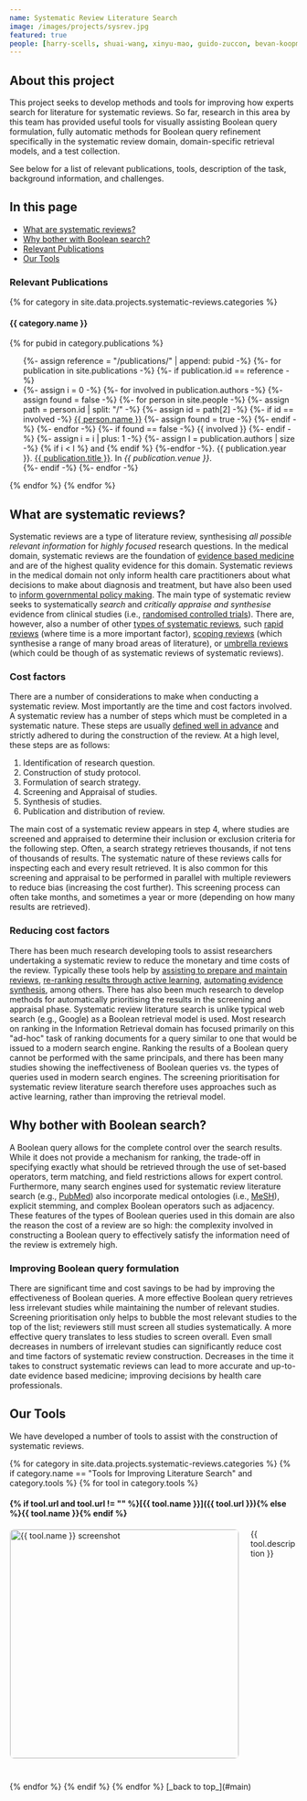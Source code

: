 ```yaml
---
name: Systematic Review Literature Search
image: /images/projects/sysrev.jpg
featured: true
people: [harry-scells, shuai-wang, xinyu-mao, guido-zuccon, bevan-koopman]
---
```


## About this project

This project seeks to develop methods and tools for improving how experts search for literature for systematic reviews. So far, research in this area by this team has provided useful tools for visually assisting Boolean query formulation, fully automatic methods for Boolean query refinement specifically in the systematic review domain, domain-specific retrieval models, and a test collection.

See below for a list of relevant publications, tools, description of the task, background information, and challenges.

## In this page
- [What are systematic reviews?](#what-are-systematic-reviews)
- [Why bother with Boolean search?](#why-bother-with-boolean-search)
- [Relevant Publications](#relevant-publications)
- [Our Tools](#our-tools)

### Relevant Publications 

{% for category in site.data.projects.systematic-reviews.categories %}

#### {{ category.name }}

{% for pubid in category.publications %}
<ul>
    {%- assign reference =  "/publications/" | append: pubid -%}
    {%- for publication in site.publications -%}
        {%- if publication.id == reference -%}
            <li>
            {%- assign i = 0 -%}
            {%- for involved in publication.authors -%}
                {%- assign found = false -%}
                {%- for person in site.people -%}
                    {%- assign path = person.id | split: "/" -%}
                    {%- assign id = path[2] -%}
                    {%- if id == involved -%}
                        <a href="{{ person.id }}">{{ person.name }}</a>
                        {%- assign found = true -%}
                    {%- endif -%}
                {%- endfor -%}
                {%- if found == false -%}
                    {{ involved }}
                {%- endif -%}
                {%- assign i = i | plus: 1 -%}
                {%- assign l = publication.authors | size -%}
                {% if i < l %} and {% endif %}
            {%-endfor -%}.
           {{ publication.year }}.
           <a href="{{ publication.id }}">{{ publication.title }}</a>.
           In <em>{{ publication.venue }}</em>.
           </li>
        {%- endif -%}
    {%- endfor -%}
</ul>
{% endfor %}
{% endfor %}



## What are systematic reviews?

Systematic reviews are a type of literature review, synthesising _all possible relevant information_ for _highly focused_ research questions. In the medical domain, systematic reviews are the foundation of [evidence based medicine](https://en.wikipedia.org/wiki/Evidence-based_medicine) and are of the highest quality evidence for this domain. Systematic reviews in the medical domain not only inform health care practitioners about what decisions to make about diagnosis and treatment, but have also been used to [inform governmental policy making](https://www.ncbi.nlm.nih.gov/pmc/articles/PMC2807200/). The main type of systematic review seeks to systematically _search_ and _critically appraise and synthesise_ evidence from clinical studies (i.e., [randomised controlled trials](https://www.ncbi.nlm.nih.gov/pmc/articles/PMC3196997/)). There are, however, also a number of other [types of systematic reviews](https://guides.mclibrary.duke.edu/sysreview/types), such [rapid reviews](https://guides.library.vcu.edu/rapidreview) (where time is a more important factor), [scoping reviews](https://www.ncbi.nlm.nih.gov/pmc/articles/PMC2954944/) (which synthesise a range of many broad areas of literature), or [umbrella reviews](https://www.ncbi.nlm.nih.gov/pubmed/26360830) (which could be though of as systematic reviews of systematic reviews).

### Cost factors

There are a number of considerations to make when conducting a systematic review. Most importantly are the time and cost factors involved. A systematic review has a number of steps which must be completed in a systematic nature. These steps are usually [defined well in advance](https://training.cochrane.org/handbook) and strictly adhered to during the construction of the review. At a high level, these steps are as follows:

 1. Identification of research question.
 2. Construction of study protocol.
 3. Formulation of search strategy.
 4. Screening and Appraisal of studies.
 5. Synthesis of studies.
 6. Publication and distribution of review.
 
The main cost of a systematic review appears in step 4, where studies are screened and appraised to determine their inclusion or exclusion criteria for the following step. Often, a search strategy retrieves thousands, if not tens of thousands of results. The systematic nature of these reviews calls for inspecting each and every result retrieved. It is also common for this screening and appraisal to be performed in parallel with multiple reviewers to reduce bias (increasing the cost further). This screening process can often take months, and sometimes a year or more (depending on how many results are retrieved).

### Reducing cost factors

There has been much research developing tools to assist researchers undertaking a systematic review to reduce the monetary and time costs of the review. Typically these tools help by [assisting to prepare and maintain reviews](https://community.cochrane.org/help/tools-and-software/revman-5), [re-ranking results through active learning](https://www.ncbi.nlm.nih.gov/pmc/articles/PMC6175382/), [automating evidence synthesis](http://www.robotreviewer.net/), among others. There has also been much research to develop methods for automatically prioritising the results in the screening and appraisal phase. Systematic review literature search is unlike typical web search (e.g., Google) as a Boolean retrieval model is used. Most research on ranking in the Information Retrieval domain has focused primarily on this "ad-hoc" task of ranking documents for a query similar to one that would be issued to a modern search engine. Ranking the results of a Boolean query cannot be performed with the same principals, and there has been many studies showing the ineffectiveness of Boolean queries vs. the types of queries used in modern search engines. The screening prioritisation for systematic review literature search therefore uses approaches such as active learning, rather than improving the retrieval model.  

## Why bother with Boolean search?

A Boolean query allows for the complete control over the search results. While it does not provide a mechanism for ranking, the trade-off in specifying exactly what should be retrieved through the use of set-based operators, term matching, and field restrictions allows for expert control. Furthermore, many search engines used for systematic review literature search (e.g., [PubMed](https://www.ncbi.nlm.nih.gov/pubmed/)) also incorporate medical ontologies (i.e., [MeSH](https://www.nlm.nih.gov/mesh/)), explicit stemming, and complex Boolean operators such as adjacency. These features of the types of Boolean queries used in this domain are also the reason the cost of a review are so high: the complexity involved in constructing a Boolean query to effectively satisfy the information need of the review is extremely high.

### Improving Boolean query formulation

There are significant time and cost savings to be had by improving the effectiveness of Boolean queries. A more effective Boolean query retrieves less irrelevant studies while maintaining the number of relevant studies. Screening prioritisation only helps to bubble the most relevant studies to the top of the list; reviewers still must screen all studies systematically. A more effective query translates to less studies to screen overall. Even small decreases in numbers of irrelevant studies can significantly reduce cost and time factors of systematic review construction. Decreases in the time it takes to construct systematic reviews can lead to more accurate and up-to-date evidence based medicine; improving decisions by health care professionals.  

## Our Tools
We have developed a number of tools to assist with the construction of systematic reviews.

<!-- {% for category in site.data.projects.systematic-reviews.categories %}
  {% if category.name == "Tools for Improving Literature Search" and category.tools %}
    {% for tool in category.tools %}
#### {% if tool.url and tool.url != "" %}[{{ tool.name }}]({{ tool.url }}){% else %}{{ tool.name }}{% endif %}

<div style="display: flex; gap: 20px; margin-bottom: 30px;">
    <div style="flex: 0 0 400px;">
        <img src="{{ tool.image }}" alt="{{ tool.name }} screenshot" style="width: 100%; border-radius: 8px; box-shadow: 0 2px 8px rgba(0,0,0,0.1); border: 1px solid #eee;"/>
    </div>
    <div style="flex: 1;">
        {{ tool.description | markdownify }}
    </div>
</div>

    {% endfor %}
  {% endif %}
{% endfor %} -->
{% for category in site.data.projects.systematic-reviews.categories %}
  {% if category.name == "Tools for Improving Literature Search" and category.tools %}
    {% for tool in category.tools %}
#### {% if tool.url and tool.url != "" %}[{{ tool.name }}]({{ tool.url }}){% else %}{{ tool.name }}{% endif %}

<img src="{{ tool.image }}" alt="{{ tool.name }} screenshot" style="float: left; width: 400px; margin-right: 20px; margin-bottom: 10px; border-radius: 8px; border: 1px solid #eee;"/>

{{ tool.description }}

<div style="clear: both; margin-bottom: 30px;"></div>
    {% endfor %}
  {% endif %}
{% endfor %}
[_back to top_](#main)
